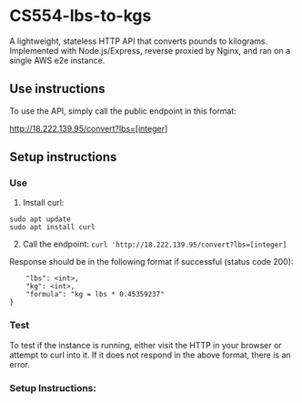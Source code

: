 # CS554-lbs-to-kgs

A lightweight, stateless HTTP API that converts pounds to kilograms. Implemented with Node.js/Express, reverse proxied by Nginx, and ran on a single AWS e2e instance.

## Use instructions

To use the API, simply call the public endpoint in this format:

http://18.222.139.95/convert?lbs=[integer]

## Setup instructions

### Use

1. Install curl:
```
sudo apt update
sudo apt install curl
```

2. Call the endpoint:
`curl 'http://18.222.139.95/convert?lbs=[integer]`

Response should be in the following format if successful (status code 200):

```{
    "lbs": <int>,
    "kg": <int>,
    "formula": "kg = lbs * 0.45359237"
}
```

### Test

To test if the instance is running, either visit the HTTP in your browser or attempt to curl into it.
If it does not respond in the above format, there is an error.



### Setup Instructions:

